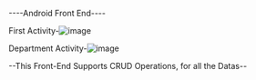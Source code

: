 ----Android Front End----

First Activity-![image](https://github.com/xhafermuja/DistributedSystem/assets/99412161/38cd300b-b7e9-46b5-afe3-eef1294c2cf0)

Department Activity-![image](https://github.com/xhafermuja/DistributedSystem/assets/99412161/69d6ad70-ffd3-40b5-a35a-030e7b0a8fe3)


--This Front-End Supports CRUD Operations, for all the Datas--
